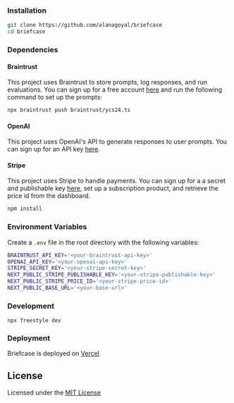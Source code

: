 ### Installation
```bash
git clone https://github.com/alanagoyal/briefcase
cd briefcase
```

### Dependencies

#### Braintrust
This project uses Braintrust to store prompts, log responses, and run evaluations. You can sign up for a free account [here](https://braintrust.dev/) and run the following command to set up the prompts:
```bash
npx braintrust push braintrust/ycs24.ts
```

#### OpenAI
This project uses OpenAI's API to generate responses to user prompts. You can sign up for an API key [here](https://openai.com/api/).

#### Stripe
This project uses Stripe to handle payments. You can sign up for a a secret and publishable key [here](https://stripe.com/), set up a subscription product, and retrieve the price id from the dashboard.

```bash
npm install
```

### Environment Variables

Create a `.env` file in the root directory with the following variables:

```bash
BRAINTRUST_API_KEY='<your-braintrust-api-key>'
OPENAI_API_KEY='<your-openai-api-key>'
STRIPE_SECRET_KEY='<your-stripe-secret-key>'
NEXT_PUBLIC_STRIPE_PUBLISHABLE_KEY='<your-stripe-publishable-key>'
NEXT_PUBLIC_STRIPE_PRICE_ID='<your-stripe-price-id>'
NEXT_PUBLIC_BASE_URL='<your-base-url>'
```

### Development
```
npx freestyle dev
```

### Deployment
Briefcase is deployed on [Vercel](https://vercel.com)

## License
Licensed under the [MIT License](https://github.com/alanagoyal/briefcase/blob/main/LICENSE.md)
